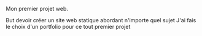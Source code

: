 Mon premier projet web.

But devoir créer un site web statique abordant n'importe quel sujet
J'ai fais le choix d'un portfolio pour ce tout premier projet
